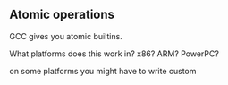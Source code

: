 

## Atomic operations

GCC gives you atomic builtins.

What platforms does this work in? x86? ARM? PowerPC?

on some platforms you might have to write custom 